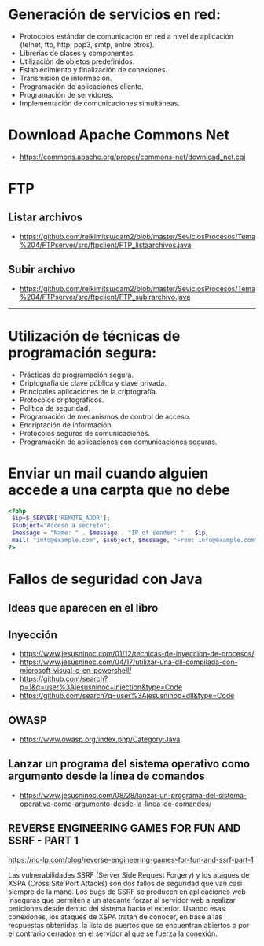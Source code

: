 # Generación de servicios en red:
 -	Protocolos estándar de comunicación en red a nivel de aplicación (telnet, ftp, http, pop3, smtp, entre otros).
 -	Librerías de clases y componentes.
 -	Utilización de objetos predefinidos.
 -	Establecimiento y finalización de conexiones.
 -	Transmisión de información.
 -	Programación de aplicaciones cliente.
 - Programación de servidores.
 -	Implementación de comunicaciones simultáneas.

# Download Apache Commons Net
* https://commons.apache.org/proper/commons-net/download_net.cgi

# FTP
## Listar archivos
* https://github.com/reikimitsu/dam2/blob/master/SeviciosProcesos/Tema%204/FTPserver/src/ftpclient/FTP_listaarchivos.java
## Subir archivo
* https://github.com/reikimitsu/dam2/blob/master/SeviciosProcesos/Tema%204/FTPserver/src/ftpclient/FTP_subirarchivo.java

--------------------

# Utilización de técnicas de programación segura:
 -	Prácticas de programación segura.
 -	Criptografía de clave pública y clave privada.
 -	Principales aplicaciones de la criptografía.
 -	Protocolos criptográficos.
 -	Política de seguridad.
 -	Programación de mecanismos de control de acceso.
 -	Encriptación de información.
 -	Protocolos seguros de comunicaciones.
 -	Programación de aplicaciones con comunicaciones seguras.

# Enviar un mail cuando alguien accede a una carpta que no debe
```PHP
<?php
 $ip=$_SERVER['REMOTE_ADDR'];
 $subject="Acceso a secreto";
 $message = "Name: " . $message . "IP of sender: " . $ip;
 mail( "info@example.com", $subject, $message, "From: info@example.com" );
?>
```

# Fallos de seguridad con Java

## Ideas que aparecen en el libro

## Inyección
* https://www.jesusninoc.com/01/12/tecnicas-de-inyeccion-de-procesos/
* https://www.jesusninoc.com/04/17/utilizar-una-dll-compilada-con-microsoft-visual-c-en-powershell/
* https://github.com/search?p=1&q=user%3Ajesusninoc+injection&type=Code
* https://github.com/search?q=user%3Ajesusninoc+dll&type=Code

## OWASP
* https://www.owasp.org/index.php/Category:Java

## Lanzar un programa del sistema operativo como argumento desde la línea de comandos
* https://www.jesusninoc.com/08/28/lanzar-un-programa-del-sistema-operativo-como-argumento-desde-la-linea-de-comandos/

## REVERSE ENGINEERING GAMES FOR FUN AND SSRF - PART 1
https://nc-lp.com/blog/reverse-engineering-games-for-fun-and-ssrf-part-1

Las vulnerabilidades SSRF (Server Side Request Forgery) y los ataques de XSPA (Cross Site Port Attacks) son dos fallos de seguridad que van casi siempre de la mano. Los bugs de SSRF se producen en aplicaciones web inseguras que permiten a un atacante forzar al servidor web a realizar peticiones desde dentro del sistema hacia el exterior. Usando esas conexiones, los ataques de XSPA tratan de conocer, en base a las respuestas obtenidas, la lista de puertos que se encuentran abiertos o por el contrario cerrados en el servidor al que se fuerza la conexión.
